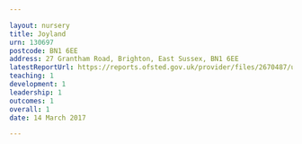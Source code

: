 ```yaml
---

layout: nursery
title: Joyland
urn: 130697
postcode: BN1 6EE
address: 27 Grantham Road, Brighton, East Sussex, BN1 6EE
latestReportUrl: https://reports.ofsted.gov.uk/provider/files/2670487/urn/130697.pdf
teaching: 1
development: 1
leadership: 1
outcomes: 1
overall: 1
date: 14 March 2017

---
```

